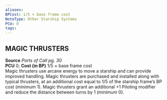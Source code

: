```yaml
---
aliases: 
BPCost: 1/5 × base frame cost
NoteType: Other Starship Systems
PCU: 0
tags: 
---
```


## MAGIC THRUSTERS

**Source** _Ports of Call pg. 30_  
**PCU** 0; **Cost (in BP)** 1/5 × base frame cost  
Magic thrusters use arcane energy to move a starship and can provide improved handling. Magic thrusters are purchased and installed along with typical thrusters, at an additional cost equal to 1/5 of the starship frame’s BP cost (minimum 1). Magic thrusters grant an additional +1 Piloting modifier and reduce the distance between turns by 1 (minimum 0).
